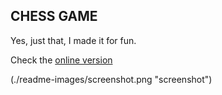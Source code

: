 ## CHESS GAME

Yes, just that, I made it for fun. 

Check the [online version](https://weremsoft.github.io/c99-streaming-wasm/)

(./readme-images/screenshot.png "screenshot")